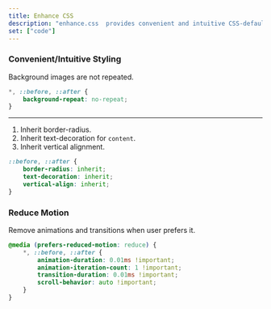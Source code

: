 ```yaml
---
title: Enhance CSS
description: "enhance.css  provides convenient and intuitive CSS-defaults for styling in general."
set: ["code"]
---
```


### Convenient/Intuitive Styling

Background images are not repeated.

```css
*, ::before, ::after {
	background-repeat: no-repeat;
}
```

---

1. Inherit border-radius.
2. Inherit text-decoration for `content`.
3. Inherit vertical alignment.

```css
::before, ::after {
	border-radius: inherit;
	text-decoration: inherit;
	vertical-align: inherit;
}
```

### Reduce Motion

Remove animations and transitions when user prefers it.

```css
@media (prefers-reduced-motion: reduce) {
	*, ::before, ::after {
		animation-duration: 0.01ms !important;
		animation-iteration-count: 1 !important;
		transition-duration: 0.01ms !important;
		scroll-behavior: auto !important;
	}
}
```

<!--
### Notes

- Think about what CSS is/can be used to, and in what order from basic to advanced sites/apps: typography, layouts, usability, accessibility, more typography and graphical design, animations, 3D rendering.

- If all needed elements where to be normalized across browsers, that would cause a lot of unused code for most apps and sites. Rather style those elements when they are used a lot. Perhaps it can be code-split. It obviously results in more focused and lean CSS when only what really needs correction is styled.
-->

[amcr]: https://piccalil.li/blog/a-modern-css-reset/
[cc]: https://cube.fyi/
[cr]: https://github.com/jensimmons/cssremedy
[mn]: https://github.com/sindresorhus/modern-normalize
[ms]: https://some.makeup/style
[nc]: https://github.com/necolas/normalize.css/
[op]: https://open-props.style/
[sc]: https://github.com/csstools/sanitize.css

<script>
	import Details from "$libs/Details.svelte"
</script>

<style>
	/* Book style stuff */

	p {
		margin-block-end: 0;
	}

	ol, ul,
	li > p,
	p + p {
		margin-block-start: 0;
	}

	p + p {
		text-indent: var(--space);
	}
</style>
